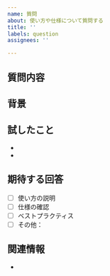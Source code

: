 ```yaml
---
name: 質問
about: 使い方や仕様について質問する
title: ''
labels: question
assignees: ''

---
```


## 質問内容
<!-- 質問を明確に記載 -->

## 背景
<!-- なぜこの質問をしているか、何を達成しようとしているか -->

## 試したこと
<!-- すでに試したことがあれば記載 -->
- 
- 

## 期待する回答
<!-- どのような情報が欲しいか -->
- [ ] 使い方の説明
- [ ] 仕様の確認
- [ ] ベストプラクティス
- [ ] その他：

## 関連情報
<!-- 関連するドキュメント、コード、IssueのURLなど -->
- 